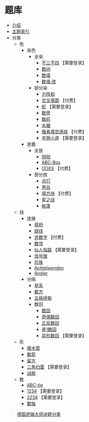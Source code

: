 # 题库
- [介绍](README.md)
- [主题索引](主题索引.md)
- 分类
  - 色
    - 染色
      - 全染
        - [不三不四](http://www.sudokufans.org.cn/lx/n3.index.php?w=10) 【需要登录】
        - [数间](https://cn.puzzle-heyawake.com/)
        - [数墙](https://cn.puzzle-nurikabe.com/)
        - [数墙‧改](https://cn.puzzle-tapa.com/)
      - 部分染
        - [方阵和](https://cn.puzzle-kakurasu.com/)
        - [交叉填图](https://www.conceptispuzzles.com/zh/index.aspx?uri=puzzle/cross-a-pix) 【付费】
        - [蛇](http://www.sudokufans.org.cn/lx/she.index.php?w=10) 【需要登录】
        - [数壹](色/染色/部分/数壹.md)
        - [数织](https://cn.puzzle-nonograms.com/)
        - [水箱](https://cn.puzzle-aquarium.com/)
        - [像素填空游戏](https://www.conceptispuzzles.com/zh/index.aspx?uri=puzzle/fill-a-pix) 【付费】
        - [羊肠小道](http://www.sudokufans.org.cn/lx/sho.index.php?w=10) 【需要登录】
    - 放置
      - 全放
        - [阴阳](色/放置/全/阴阳.md)
        - [ABC-Box](色/放置/全/ABC-Box.md)
        - [OOXX](https://www.conceptispuzzles.com/zh/index.aspx?uri=puzzle/tic-tac-logic) 【付费】
      - 部分放
        - [点灯](色/放置/部分/点灯.md)
        - [黑白](https://cn.puzzle-binairo.com/)
        - [填方块](https://www.conceptispuzzles.com/zh/index.aspx?uri=puzzle/pic-a-pix) 【付费】
        - [星之战](https://cn.puzzle-star-battle.com/)
        - [帐篷](色/放置/部分/帐篷.md)
  - 线
    - 连接
      - [搭桥](线/连接/搭桥.md)
      - [缝线](https://cn.puzzle-stitches.com/)
      - [连数字](https://www.conceptispuzzles.com/zh/index.aspx?uri=puzzle/link-a-pix) 【付费】
      - [数邻](https://cn.puzzle-dominosa.com/)
      - [仙人指路](http://www.sudokufans.org.cn/lx/xrzl.index.php?w=10) 【需要登录】
      - [信号旗](https://cn.puzzle-shingoki.com/)
      - [珍珠](线/连接/珍珠.md)
      - [Achtelwenden](线/连接/Achtelwenden.md)
      - [Angler](线/连接/Angler.md)
    - 分隔
      - [星系](线/分隔/星系.md)
      - [数方](线/分隔/数方.md)
      - [五格拼板](线/分隔/五格拼板.md)
      - 数回
          - [数回](线/分隔/数回/数回.md)
          - [奇偶数回](线/分隔/数回/奇偶数回.md)
          - [正反数回](线/分隔/数回/正反数回.md)
          - [差1数回](线/分隔/数回/差1数回.md)
          - [异形数回](http://www.sudokufans.org.cn/lx/loom.index.php?w=16&h=10) 【需要登录】
  - 形
    - [接水管](https://cn.puzzle-pipes.com/)
    - [数箭](线/分隔/数回/数箭.md)
    - [留方](形/留方.md)
    - [三角扫雷](http://www.sudokufans.org.cn/lx/ms.index.php?w=6) 【需要登录】
    - [战舰](形/战舰.md)
  - 数
    - [ABC-tje](数/ABCtje.md)
    - [1234](http://www.sudokufans.org.cn/lx/game.index.php?type=1234) 【需要登录】
    - [2234](http://www.sudokufans.org.cn/lx/game.index.php?type=2234) 【需要登录】
    - [数独](https://dwz.cn/sudoku)

> [德国逻辑大师谜题分类](http://wiki.logic-masters.de/index.php?title=Kategorie:Systematik/de)